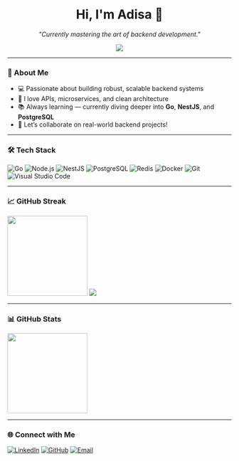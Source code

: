 <h1 align="center">Hi, I'm Adisa 👋</h1>

<p align="center">
  <i>"Currently mastering the art of backend development."</i>
</p>

<p align="center">
  <img src="https://readme-typing-svg.demolab.com/?lines=Backend+Developer;Golang,+Node.js+Enthusiast;Open+Source+Lover;Let’s+Build+Something+Cool!" />
</p>

---

### 🚀 About Me

- 💻 Passionate about building robust, scalable backend systems
- 🔁 I love APIs, microservices, and clean architecture
- 📚 Always learning — currently diving deeper into **Go**, **NestJS**, and **PostgreSQL**
- 🤝 Let’s collaborate on real-world backend projects!

---

### 🛠️ Tech Stack

![Go](https://img.shields.io/badge/-Go-00ADD8?style=flat&logo=go&logoColor=white)
![Node.js](https://img.shields.io/badge/-Node.js-339933?style=flat&logo=node.js&logoColor=white)
![NestJS](https://img.shields.io/badge/-NestJS-E0234E?style=flat&logo=nestjs&logoColor=white)
![PostgreSQL](https://img.shields.io/badge/-PostgreSQL-336791?style=flat&logo=postgresql&logoColor=white)
![Redis](https://img.shields.io/badge/-Redis-DC382D?style=flat&logo=redis&logoColor=white)
![Docker](https://img.shields.io/badge/-Docker-2496ED?style=flat&logo=docker&logoColor=white)
![Git](https://img.shields.io/badge/-Git-F05032?style=flat&logo=git&logoColor=white)
![Visual Studio Code](https://img.shields.io/badge/-VSCode-007ACC?style=flat&logo=visual-studio-code&logoColor=white)

---


### 📈 GitHub Streak
<p align="left">
  <img height="180em" src="https://github-readme-stats-eight-theta.vercel.app/api/top-langs/?username=adisalaras&layout=compact&theme=algolia&langs_count=10"/>
  <img src="https://github-readme-streak-stats.herokuapp.com/?user=adisalaras&theme=algolia&hide_border=true"/>
</p>

---

### 📊 GitHub Stats

<p align="left">
  <a href="https://github.com/adisalaras">
    <img height="180em" src="https://github-readme-stats-eight-theta.vercel.app/api?username=adisalaras&show_icons=true&theme=algolia&include_all_commits=true&count_private=true"/>
    </a>
</p>

---


### 🌐 Connect with Me

[![LinkedIn](https://img.shields.io/badge/-LinkedIn-0077B5?style=flat&logo=linkedin&logoColor=white)](https://www.linkedin.com/in/adisa-laras-pertiwi-a63794284/)
[![GitHub](https://img.shields.io/badge/-GitHub-181717?style=flat&logo=github&logoColor=white)](https://github.com/adisalaras)
[![Email](https://img.shields.io/badge/-Email-D14836?style=flat&logo=gmail&logoColor=white)](mailto:adisalaras20@gmail.com)

